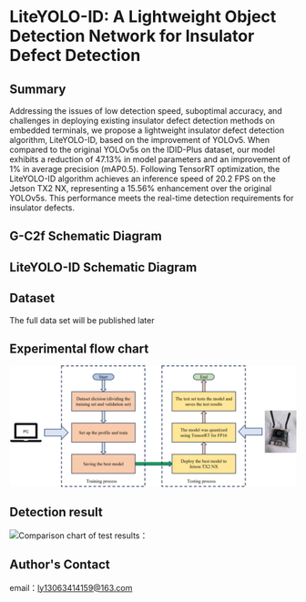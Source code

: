 # LiteYOLO-ID: A Lightweight Object Detection Network for Insulator Defect Detection

## Summary
Addressing the issues of low detection speed, suboptimal accuracy, and challenges in deploying existing insulator defect detection methods on embedded terminals, we propose a lightweight insulator defect detection algorithm, LiteYOLO-ID, based on the improvement of YOLOv5. When compared to the original YOLOv5s on the IDID-Plus dataset, our model exhibits a reduction of 47.13% in model parameters and an improvement of 1% in average precision (mAP0.5). Following TensorRT optimization, the LiteYOLO-ID algorithm achieves an inference speed of 20.2 FPS on the Jetson TX2 NX, representing a 15.56% enhancement over the original YOLOv5s. This performance meets the real-time detection requirements for insulator defects.


## G-C2f Schematic Diagram

## LiteYOLO-ID Schematic Diagram

## Dataset
The full data set will be published later

## Experimental flow chart
![Experimental procedure：](chart_experiment.png)

## Detection result
![Comparison chart of test results：](Insulator_defect_detection_results_chart.png)


## Author's Contact
email：ly13063414159@163.com
